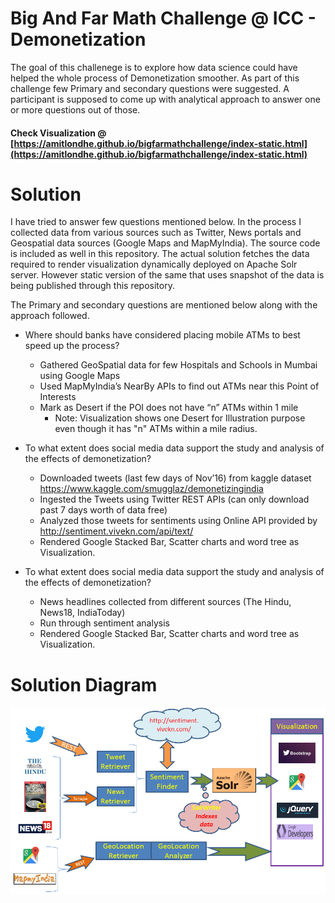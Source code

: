 # Big And Far Math Challenge @ ICC - Demonetization
The goal of this challenege is to explore how data science could have helped the whole process of Demonetization smoother.
As part of this challenge few Primary and secondary questions were suggested. A participant is supposed to come up with analytical approach to answer one or more questions out of those.

#### Check Visualization @ [https://amitlondhe.github.io/bigfarmathchallenge/index-static.html](https://amitlondhe.github.io/bigfarmathchallenge/index-static.html)

# Solution
I have tried to answer few questions mentioned below. In the process I collected data from various sources such as Twitter, News portals and Geospatial data sources (Google Maps and MapMyIndia). The source code is included as well in this repository.
The actual solution fetches the data required to render visualization dynamically deployed on Apache Solr server. However static version of the same that uses snapshot of the data is being published through this repository.

The Primary and secondary questions are mentioned below along with the approach followed.

* Where should banks have considered placing mobile ATMs to best speed up the process?
  * Gathered GeoSpatial data for few Hospitals and Schools in Mumbai using Google Maps
  * Used MapMyIndia’s NearBy APIs to find out ATMs near this Point of Interests
  * Mark as Desert if the POI does not have “n” ATMs within 1 mile
    * Note: Visualization shows one Desert for Illustration purpose even though it has "n" ATMs within a mile radius.

* To what extent does social media data support the study and analysis of the effects of demonetization?
  * Downloaded tweets (last few days of Nov’16) from kaggle dataset https://www.kaggle.com/smugglaz/demonetizingindia 
  * Ingested the Tweets using Twitter REST APIs (can only download past 7 days worth of data free)
  * Analyzed those tweets for sentiments using Online API provided by http://sentiment.vivekn.com/api/text/ 
  * Rendered Google Stacked Bar, Scatter charts and word tree as Visualization.

* To what extent does social media data support the study and analysis of the effects of demonetization?
  * News headlines collected from different sources (The Hindu, News18, IndiaToday)
  * Run through sentiment analysis
  * Rendered Google Stacked Bar, Scatter charts and word tree as Visualization.

# Solution Diagram

![Solution Diagram](./BigFarSite-Demonetization.png)
